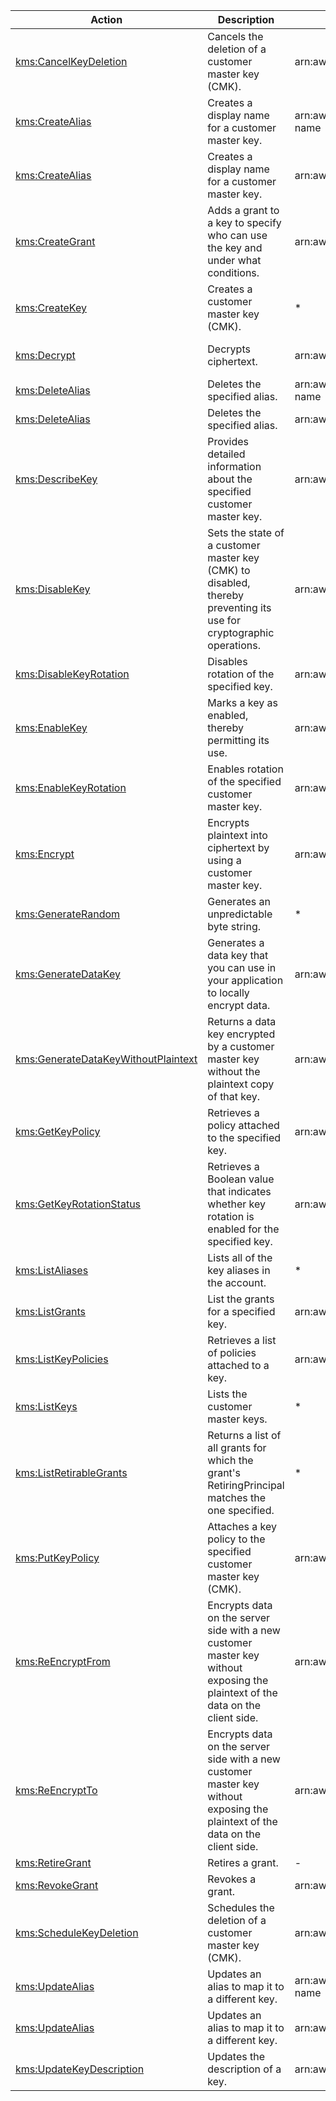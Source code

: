 | Action | Description | Resource | Condition |
| --- | --- | --- | --- |
| [kms:CancelKeyDeletion](http://docs.aws.amazon.com/kms/latest/APIReference/API_CancelKeyDeletion.html) | Cancels the deletion of a customer master key (CMK). | arn:aws:kms:$region:$account:key/$key-id | kms:CallerAccount, kms:ViaService |
| [kms:CreateAlias](http://docs.aws.amazon.com/kms/latest/APIReference/API_CreateAlias.html) | Creates a display name for a customer master key. | arn:aws:kms:$region:$account:alias/$alias-name | - |
| [kms:CreateAlias](http://docs.aws.amazon.com/kms/latest/APIReference/API_CreateAlias.html) | Creates a display name for a customer master key. | arn:aws:kms:$region:$account:key/$key-id | kms:CallerAccount, kms:ViaService |
| [kms:CreateGrant](http://docs.aws.amazon.com/kms/latest/APIReference/API_CreateGrant.html) | Adds a grant to a key to specify who can use the key and under what conditions. | arn:aws:kms:$region:$account:key/$key-id | kms:GrantConstraintType, kms:GrantIsForAWSResource, kms:GrantOperations, kms:CallerAccount, kms:ViaService |
| [kms:CreateKey](http://docs.aws.amazon.com/kms/latest/APIReference/API_CreateKey.html) | Creates a customer master key (CMK). | * | kms:BypassPolicyLockoutSafetyCheck |
| [kms:Decrypt](http://docs.aws.amazon.com/kms/latest/APIReference/API_Decrypt.html) | Decrypts ciphertext. | arn:aws:kms:$region:$account:key/$key-id | kms:EncryptionContext:, kms:EncryptionContextKeys, kms:CallerAccount, kms:ViaService |
| [kms:DeleteAlias](http://docs.aws.amazon.com/kms/latest/APIReference/API_DeleteAlias.html) | Deletes the specified alias. | arn:aws:kms:$region:$account:alias/$alias-name | - |
| [kms:DeleteAlias](http://docs.aws.amazon.com/kms/latest/APIReference/API_DeleteAlias.html) | Deletes the specified alias. | arn:aws:kms:$region:$account:key/$key-id | kms:CallerAccount, kms:ViaService |
| [kms:DescribeKey](http://docs.aws.amazon.com/kms/latest/APIReference/API_DescribeKey.html) | Provides detailed information about the specified customer master key. | arn:aws:kms:$region:$account:key/$key-id | kms:CallerAccount, kms:ViaService |
| [kms:DisableKey](http://docs.aws.amazon.com/kms/latest/APIReference/API_DisableKey.html) | Sets the state of a customer master key (CMK) to disabled, thereby preventing its use for cryptographic operations. | arn:aws:kms:$region:$account:key/$key-id | kms:CallerAccount, kms:ViaService |
| [kms:DisableKeyRotation](http://docs.aws.amazon.com/kms/latest/APIReference/API_DisableKeyRotation.html) | Disables rotation of the specified key. | arn:aws:kms:$region:$account:key/$key-id | kms:CallerAccount, kms:ViaService |
| [kms:EnableKey](http://docs.aws.amazon.com/kms/latest/APIReference/API_EnableKey.html) | Marks a key as enabled, thereby permitting its use. | arn:aws:kms:$region:$account:key/$key-id | kms:CallerAccount, kms:ViaService |
| [kms:EnableKeyRotation](http://docs.aws.amazon.com/kms/latest/APIReference/API_EnableKeyRotation.html) | Enables rotation of the specified customer master key. | arn:aws:kms:$region:$account:key/$key-id | kms:CallerAccount, kms:ViaService |
| [kms:Encrypt](http://docs.aws.amazon.com/kms/latest/APIReference/API_Encrypt.html) | Encrypts plaintext into ciphertext by using a customer master key. | arn:aws:kms:$region:$account:key/$key-id | kms:EncryptionContext:, kms:EncryptionContextKeys, kms:CallerAccount, kms:ViaService |
| [kms:GenerateRandom](http://docs.aws.amazon.com/kms/latest/APIReference/API_GenerateRandom.html) | Generates an unpredictable byte string. | * | - |
| [kms:GenerateDataKey](http://docs.aws.amazon.com/kms/latest/APIReference/API_GenerateDataKey.html) | Generates a data key that you can use in your application to locally encrypt data. | arn:aws:kms:$region:$account:key/$key-id | kms:EncryptionContext:, kms:EncryptionContextKeys, kms:CallerAccount, kms:ViaService |
| [kms:GenerateDataKeyWithoutPlaintext](http://docs.aws.amazon.com/kms/latest/APIReference/API_GenerateDataKeyWithoutPlaintext.html) | Returns a data key encrypted by a customer master key without the plaintext copy of that key. | arn:aws:kms:$region:$account:key/$key-id | kms:EncryptionContext:, kms:EncryptionContextKeys, kms:CallerAccount, kms:ViaService |
| [kms:GetKeyPolicy](http://docs.aws.amazon.com/kms/latest/APIReference/API_GetKeyPolicy.html) | Retrieves a policy attached to the specified key. | arn:aws:kms:$region:$account:key/$key-id | kms:CallerAccount, kms:ViaService |
| [kms:GetKeyRotationStatus](http://docs.aws.amazon.com/kms/latest/APIReference/API_GetKeyRotationStatus.html) | Retrieves a Boolean value that indicates whether key rotation is enabled for the specified key. | arn:aws:kms:$region:$account:key/$key-id | kms:CallerAccount, kms:ViaService |
| [kms:ListAliases](http://docs.aws.amazon.com/kms/latest/APIReference/API_ListAliases.html) | Lists all of the key aliases in the account. | * | - |
| [kms:ListGrants](http://docs.aws.amazon.com/kms/latest/APIReference/API_ListGrants.html) | List the grants for a specified key. | arn:aws:kms:$region:$account:key/$key-id | kms:CallerAccount, kms:ViaService |
| [kms:ListKeyPolicies](http://docs.aws.amazon.com/kms/latest/APIReference/API_ListKeyPolicies.html) | Retrieves a list of policies attached to a key. | arn:aws:kms:$region:$account:key/$key-id | kms:CallerAccount, kms:ViaService |
| [kms:ListKeys](http://docs.aws.amazon.com/kms/latest/APIReference/API_ListKeys.html) | Lists the customer master keys. | * | - |
| [kms:ListRetirableGrants](http://docs.aws.amazon.com/kms/latest/APIReference/API_ListRetirableGrants.html) | Returns a list of all grants for which the grant's RetiringPrincipal matches the one specified. | * | - |
| [kms:PutKeyPolicy](http://docs.aws.amazon.com/kms/latest/APIReference/API_PutKeyPolicy.html) | Attaches a key policy to the specified customer master key (CMK). | arn:aws:kms:$region:$account:key/$key-id | kms:CallerAccount, kms:ViaService |
| [kms:ReEncryptFrom](http://docs.aws.amazon.com/kms/latest/APIReference/API_ReEncrypt.html) | Encrypts data on the server side with a new customer master key without exposing the plaintext of the data on the client side. | arn:aws:kms:$region:$account:key/$key-id | kms:EncryptionContext:, kms:EncryptionContextKeys, kms:ReEncryptOnSameKey, kms:CallerAccount, kms:ViaService |
| [kms:ReEncryptTo](http://docs.aws.amazon.com/kms/latest/APIReference/API_ReEncrypt.html) | Encrypts data on the server side with a new customer master key without exposing the plaintext of the data on the client side. | arn:aws:kms:$region:$account:key/$key-id | kms:EncryptionContext:, kms:EncryptionContextKeys, kms:ReEncryptOnSameKey, kms:CallerAccount, kms:ViaService |
| [kms:RetireGrant](http://docs.aws.amazon.com/kms/latest/APIReference/API_RetireGrant.html) | Retires a grant. | - | - |
| [kms:RevokeGrant](http://docs.aws.amazon.com/kms/latest/APIReference/API_RevokeGrant.html) | Revokes a grant. | arn:aws:kms:$region:$account:key/$key-id | kms:CallerAccount, kms:ViaService |
| [kms:ScheduleKeyDeletion](http://docs.aws.amazon.com/kms/latest/APIReference/API_ScheduleKeyDeletion.html) | Schedules the deletion of a customer master key (CMK). | arn:aws:kms:$region:$account:key/$key-id | kms:CallerAccount, kms:ViaService |
| [kms:UpdateAlias](http://docs.aws.amazon.com/kms/latest/APIReference/API_UpdateAlias.html) | Updates an alias to map it to a different key. | arn:aws:kms:$region:$account:alias/$alias-name | - |
| [kms:UpdateAlias](http://docs.aws.amazon.com/kms/latest/APIReference/API_UpdateAlias.html) | Updates an alias to map it to a different key. | arn:aws:kms:$region:$account:key/$key-id | kms:CallerAccount, kms:ViaService |
| [kms:UpdateKeyDescription](http://docs.aws.amazon.com/kms/latest/APIReference/API_UpdateKeyDescription.html) | Updates the description of a key. | arn:aws:kms:$region:$account:key/$key-id | kms:CallerAccount, kms:ViaService |

